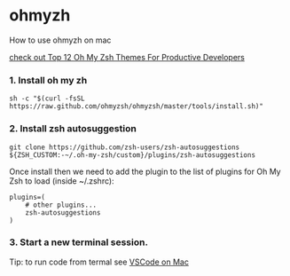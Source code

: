 # ohmyzh
How to use ohmyzh on mac

[check out Top 12 Oh My Zsh Themes For Productive Developers](https://travis.media/top-12-oh-my-zsh-themes-for-productive-developers/#20210921-gozilla)

### 1.  Install oh my zh 

`sh -c "$(curl -fsSL https://raw.github.com/ohmyzsh/ohmyzsh/master/tools/install.sh)"`

### 2. Install zsh autosuggestion
`git clone https://github.com/zsh-users/zsh-autosuggestions ${ZSH_CUSTOM:-~/.oh-my-zsh/custom}/plugins/zsh-autosuggestions`

Once install then we need to add the plugin to the list of plugins for Oh My Zsh to load (inside ~/.zshrc):

```
plugins=( 
    # other plugins...
    zsh-autosuggestions
)
```
### 3. Start a new terminal session.



Tip: 
to run code from termal see [VSCode on Mac](https://code.visualstudio.com/docs/setup/mac#:~:text=Launching%20from%20the%20command%20line,code'%20command%20in%20PATH%20command.)
